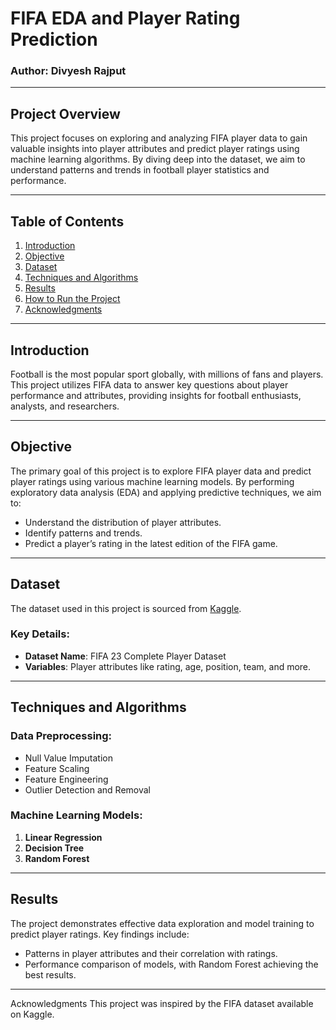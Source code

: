 # FIFA EDA and Player Rating Prediction

### Author: Divyesh Rajput  
---

## Project Overview

This project focuses on exploring and analyzing FIFA player data to gain valuable insights into player attributes and predict player ratings using machine learning algorithms. By diving deep into the dataset, we aim to understand patterns and trends in football player statistics and performance.

---

## Table of Contents

1. [Introduction](#introduction)
2. [Objective](#objective)
3. [Dataset](#dataset)
4. [Techniques and Algorithms](#techniques-and-algorithms)
5. [Results](#results)
6. [How to Run the Project](#how-to-run-the-project)
7. [Acknowledgments](#acknowledgments)

---

## Introduction

Football is the most popular sport globally, with millions of fans and players. This project utilizes FIFA data to answer key questions about player performance and attributes, providing insights for football enthusiasts, analysts, and researchers.

---

## Objective

The primary goal of this project is to explore FIFA player data and predict player ratings using various machine learning models. By performing exploratory data analysis (EDA) and applying predictive techniques, we aim to:

- Understand the distribution of player attributes.
- Identify patterns and trends.
- Predict a player’s rating in the latest edition of the FIFA game.

---

## Dataset

The dataset used in this project is sourced from [Kaggle](https://www.kaggle.com/datasets/stefanoleone992/fifa-23-complete-player-dataset?select=male_teams.csv).

### Key Details:
- **Dataset Name**: FIFA 23 Complete Player Dataset
- **Variables**: Player attributes like rating, age, position, team, and more.

---

## Techniques and Algorithms

### Data Preprocessing:
- Null Value Imputation
- Feature Scaling
- Feature Engineering
- Outlier Detection and Removal

### Machine Learning Models:
1. **Linear Regression**
2. **Decision Tree**
3. **Random Forest**

---

## Results

The project demonstrates effective data exploration and model training to predict player ratings. Key findings include:
- Patterns in player attributes and their correlation with ratings.
- Performance comparison of models, with Random Forest achieving the best results.

---

Acknowledgments
This project was inspired by the FIFA dataset available on Kaggle.
